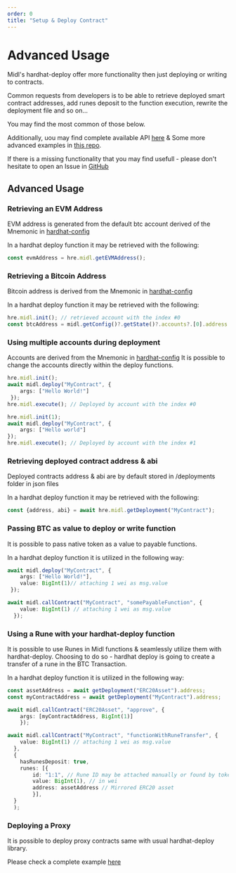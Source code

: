 ```yaml
---
order: 0
title: "Setup & Deploy Contract"
---
```


# Advanced Usage
Midl's hardhat-deploy offer more functionality then just deploying or writing to contracts.

Common requests from developers is to be able to retrieve deployed smart contract addresses, add runes deposit to the function execution, rewrite the deployment file and so on...

You may find the most common of those below.

Additionally, uou may find complete available API [here](./api.md) & Some more advanced examples in [this repo](https://github.com/midl-xyz/smart-contract-deploy-starter).


If there is a missing functionality that you may find usefull - please don't hesitate to open an Issue in [GitHub](https://github.com/midl-xyz/midl-js)

## Advanced Usage

### Retrieving an EVM Address
EVM address is generated from the default btc account derived of the Mnemonic in [hardhat-config](./config.md)

In a hardhat deploy function it may be retrieved with the following:
```ts
const evmAddress = hre.midl.getEVMAddress();
```

### Retrieving a Bitcoin Address
Bitcoin address is derived from the Mnemonic in [hardhat-config](./config.md)

In a hardhat deploy function it may be retrieved with the following:
```ts
hre.midl.init(); // retrieved account with the index #0
const btcAddress = midl.getConfig()?.getState()?.accounts?.[0].address
```

### Using multiple accounts during deployment
Accounts are derived from the Mnemonic in [hardhat-config](./config.md)
It is possible to change the accounts directly within the deploy functions.

```ts
hre.midl.init();
await midl.deploy("MyContract", { 
    args: ["Hello World!"]
 });
hre.midl.execute(); // Deployed by account with the index #0

hre.midl.init(1);
await midl.deploy("MyContract", {
    args: ["Hello world"]
});
hre.midl.execute(); // Deployed by account with the index #1

```

### Retrieving deployed contract address & abi
Deployed contracts address & abi are by default stored in /deployments folder in json files

In a hardhat deploy function it may be retrieved with the following:
```ts
const {address, abi} = await hre.midl.getDeployment("MyContract");
```

### Passing BTC as value to deploy or write function
It is possible to pass native token as a value to payable functions.

In a hardhat deploy function it is utilized in the following way:
```ts
await midl.deploy("MyContract", { 
    args: ["Hello World!"], 
    value: BigInt(1)// attaching 1 wei as msg.value
 });

await midl.callContract("MyContract", "somePayableFunction", {
    value: BigInt(1) // attaching 1 wei as msg.value
  });
```

### Using a Rune with your hardhat-deploy function
It is possible to use Runes in Midl functions & seamlessly utilize them with hardhat-deploy. Choosing to do so - hardhat deploy is going to create a transfer of a rune in the BTC Transaction.

In a hardhat deploy function it is utilized in the following way:
```ts
const assetAddress = await getDeployment("ERC20Asset").address;
const myContractAddress = await getDeployment("MyContract").address;

await midl.callContract("ERC20Asset", "approve", { 
    args: [myContractAddress, BigInt(1)]
    });

await midl.callContract("MyContract", "functionWithRuneTransfer", {
    value: BigInt(1) // attaching 1 wei as msg.value
  },
  {
    hasRunesDeposit: true,
    runes: [{ 
        id: "1:1", // Rune ID may be attached manually or found by token address using midl-js-executor util
        value: BigInt(1), // in wei
        address: assetAddress // Mirrored ERC20 asset
        }],
  }
  );
```

### Deploying a Proxy
It is possible to deploy proxy contracts same with usual hardhat-deploy library.

Please check a complete example [here](TODO)
